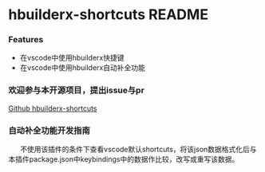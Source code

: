 # hbuilderx-shortcuts README

### Features

- 在vscode中使用hbuilderx快捷键
- 在vscode中使用hbuilderx自动补全功能

### 欢迎参与本开源项目，提出issue与pr
[Github hbuilderx-shortcuts](https://github.com/JC-Ge/hbuilderx-shortcuts)

### 自动补全功能开发指南
&nbsp;&nbsp;&nbsp;&nbsp;&nbsp;&nbsp;不使用该插件的条件下查看vscode默认shortcuts，将该json数据格式化后与本插件package.json中keybindings中的数据作比较，改写或重写该数据。


